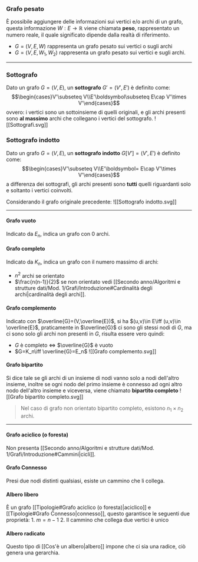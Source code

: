 ### Grafo pesato
È possibile aggiungere delle informazioni sui vertici e/o archi di un grafo, questa informazione $W:E\to\mathbb{R}$ viene chiamata **peso**, rappresentato un numero reale, il quale significato dipende dalla realtà di riferimento.
- $G=(V,E,W)$ rappresenta un grafo pesato sui vertici o sugli archi
- $G=(V,E,W_1,W_2)$ rappresenta un grafo pesato sui vertici e sugli archi.

---
### Sottografo
Dato un grafo $G=(V,E)$, un **sottografo** $G'=(V',E')$ è definito come:
$$\begin{cases}V'\subseteq V\\E'\boldsymbol\subseteq E\cap V'\times V'\end{cases}$$
ovvero: i vertici sono un sottoinsieme di quelli originali, e gli archi presenti sono **al massimo** archi che collegano i vertici del sottografo.
![[Sottografi.svg]]

### Sottografo indotto
Dato un grafo $G=(V,E)$, un **sottografo indotto** $G[V']=(V',E')$ è definito come:
$$\begin{cases}V'\subseteq V\\E'\boldsymbol= E\cap V'\times V'\end{cases}$$
a differenza dei sottografi, gli archi presenti sono **tutti** quelli riguardanti solo e soltanto i vertici coinvolti.

Considerando il grafo originale precedente:
![[Sottografo indotto.svg]]

---
#### Grafo vuoto
Indicato da $E_n$, indica un grafo con $0$ archi.
#### Grafo completo
Indicato da $K_n$, indica un grafo con il numero massimo di archi:
- $n^2$ archi se orientato
- $\frac{n(n-1)}{2}$ se non orientato
vedi [[Secondo anno/Algoritmi e strutture dati/Mod. 1/Grafi/Introduzione#Cardinalità degli archi|cardinalità degli archi]].
#### Grafo complemento
Indicato con $\overline{G}=(V,\overline{E})$, si ha $(u,v)\in E\iff (u,v)\in \overline{E}$, praticamente in $\overline{G}$ ci sono gli stessi nodi di $G$, ma ci sono solo gli archi non presenti in $G$, risulta essere vero quindi:
- $G$ è completo $\iff$ $\overline{G}$ è vuoto
- $G=K_n\iff \overline{G}=E_n$ 
![[Grafo complemento.svg]]

#### Grafo bipartito
Si dice tale se gli archi di un insieme di nodi vanno solo a nodi dell'altro insieme, inoltre se ogni nodo del primo insieme è connesso ad ogni altro nodo dell'altro insieme e viceversa, viene chiamato **bipartito completo**
![[Grafo bipartito completo.svg]]
>Nel caso di grafo non orientato bipartito completo, esistono $n_1\times n_2$ archi.

---
#### Grafo aciclico (o foresta)
Non presenta [[Secondo anno/Algoritmi e strutture dati/Mod. 1/Grafi/Introduzione#Cammini|cicli]].
#### Grafo Connesso
Presi due nodi distinti qualsiasi, esiste un cammino che li collega.
#### Albero libero
È un grafo [[Tipologie#Grafo aciclico (o foresta)|aciclico]] e [[Tipologie#Grafo Connesso|connesso]], questo garantisce le seguenti due proprietà:
	1. $m=n-1$
	2. Il cammino che collega due vertici è unico
#### Albero radicato
Questo tipo di [[Cos'è un albero|albero]] impone che ci sia una radice, ciò genera una gerarchia.
